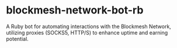 # blockmesh-network-bot-rb
A Ruby bot for automating interactions with the Blockmesh Network, utilizing proxies (SOCKS5, HTTP/S) to enhance uptime and earning potential.
